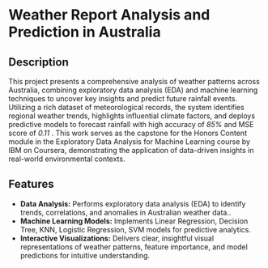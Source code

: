 # Weather Report Analysis and Prediction in Australia

## Description

This project presents a comprehensive analysis of weather patterns across Australia, combining exploratory data analysis (EDA) and machine learning techniques to uncover key insights and predict future rainfall events. Utilizing a rich dataset of meteorological records, the system identifies regional weather trends, highlights influential climate factors, and deploys predictive models to forecast rainfall with high accuracy of *85%* and MSE score of *0.11* . This work serves as the capstone for the Honors Content module in the Exploratory Data Analysis for Machine Learning course by IBM on Coursera, demonstrating the application of data-driven insights in real-world environmental contexts.

## Features

+ **Data Analysis:** Performs exploratory data analysis (EDA) to identify trends, correlations, and anomalies in Australian weather data..
+ **Machine Learning Models:** Implements Linear Regression, Decision Tree, KNN, Logistic Regression, SVM models for predictive analytics.
+ **Interactive Visualizations:** Delivers clear, insightful visual representations of weather patterns, feature importance, and model predictions for intuitive understanding.
